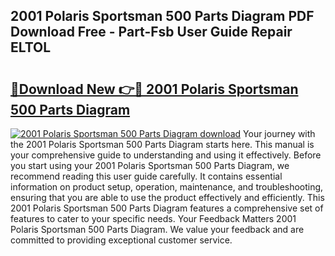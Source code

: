 ## 2001 Polaris Sportsman 500 Parts Diagram PDF Download Free - Part-Fsb User Guide Repair ELTOL

# <h2><a href="http://dfq8ba.blite.top/?on=2001+Polaris+Sportsman+500+Parts+Diagram">🔗Download New 👉🔴 2001 Polaris Sportsman 500 Parts Diagram</a></h2>

[![2001 Polaris Sportsman 500 Parts Diagram download](https://i.imgur.com/lujVjoI.png)](http://dfq8ba.blite.top/?on=2001+Polaris+Sportsman+500+Parts+Diagram)
Your journey with the 2001 Polaris Sportsman 500 Parts Diagram starts here. This manual is your comprehensive guide to understanding and using it effectively. Before you start using your 2001 Polaris Sportsman 500 Parts Diagram, we recommend reading this user guide carefully. It contains essential information on product setup, operation, maintenance, and troubleshooting, ensuring that you are able to use the product effectively and efficiently. This 2001 Polaris Sportsman 500 Parts Diagram features a comprehensive set of features to cater to your specific needs. Your Feedback Matters 2001 Polaris Sportsman 500 Parts Diagram. We value your feedback and are committed to providing exceptional customer service.
